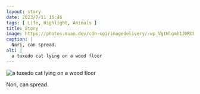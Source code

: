 ```yaml
---
layout: story
date: 2023/7/11 15:46
tags: [ Life, Highlight, Animals ]
title: Story
image: https://photos.muan.dev/cdn-cgi/imagedelivery/-wp_VgtWlgmh1JURQ8t1mg/c0a7e86a-db59-4ed1-bf88-32d550838f00/public
caption: |
  Nori, can spread.
alt: |
  a tuxedo cat lying on a wood floor
---
```


![a tuxedo cat lying on a wood floor](https://photos.muan.dev/cdn-cgi/imagedelivery/-wp_VgtWlgmh1JURQ8t1mg/c0a7e86a-db59-4ed1-bf88-32d550838f00/public)

Nori, can spread.

